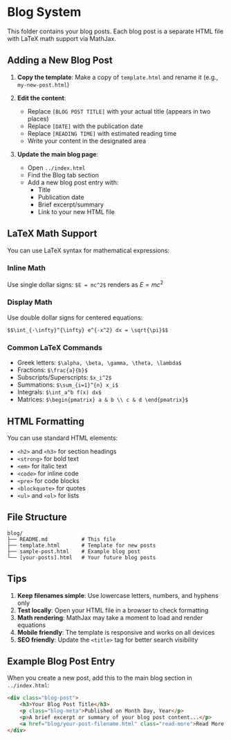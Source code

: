 # Blog System

This folder contains your blog posts. Each blog post is a separate HTML file with LaTeX math support via MathJax.

## Adding a New Blog Post

1. **Copy the template**: Make a copy of `template.html` and rename it (e.g., `my-new-post.html`)

2. **Edit the content**: 
   - Replace `[BLOG POST TITLE]` with your actual title (appears in two places)
   - Replace `[DATE]` with the publication date
   - Replace `[READING TIME]` with estimated reading time
   - Write your content in the designated area

3. **Update the main blog page**: 
   - Open `../index.html`
   - Find the Blog tab section
   - Add a new blog post entry with:
     - Title
     - Publication date
     - Brief excerpt/summary
     - Link to your new HTML file

## LaTeX Math Support

You can use LaTeX syntax for mathematical expressions:

### Inline Math
Use single dollar signs: `$E = mc^2$` renders as $E = mc^2$

### Display Math
Use double dollar signs for centered equations:
```
$$\int_{-\infty}^{\infty} e^{-x^2} dx = \sqrt{\pi}$$
```

### Common LaTeX Commands
- Greek letters: `$\alpha, \beta, \gamma, \theta, \lambda$`
- Fractions: `$\frac{a}{b}$`
- Subscripts/Superscripts: `$x_i^2$`
- Summations: `$\sum_{i=1}^{n} x_i$`
- Integrals: `$\int_a^b f(x) dx$`
- Matrices: `$\begin{pmatrix} a & b \\ c & d \end{pmatrix}$`

## HTML Formatting

You can use standard HTML elements:
- `<h2>` and `<h3>` for section headings
- `<strong>` for bold text
- `<em>` for italic text
- `<code>` for inline code
- `<pre>` for code blocks
- `<blockquote>` for quotes
- `<ul>` and `<ol>` for lists

## File Structure

```
blog/
├── README.md           # This file
├── template.html       # Template for new posts
├── sample-post.html    # Example blog post
└── [your-posts].html   # Your future blog posts
```

## Tips

1. **Keep filenames simple**: Use lowercase letters, numbers, and hyphens only
2. **Test locally**: Open your HTML file in a browser to check formatting
3. **Math rendering**: MathJax may take a moment to load and render equations
4. **Mobile friendly**: The template is responsive and works on all devices
5. **SEO friendly**: Update the `<title>` tag for better search visibility

## Example Blog Post Entry

When you create a new post, add this to the main blog section in `../index.html`:

```html
<div class="blog-post">
    <h3>Your Blog Post Title</h3>
    <p class="blog-meta">Published on Month Day, Year</p>
    <p>A brief excerpt or summary of your blog post content...</p>
    <a href="blog/your-post-filename.html" class="read-more">Read More →</a>
</div>
``` 